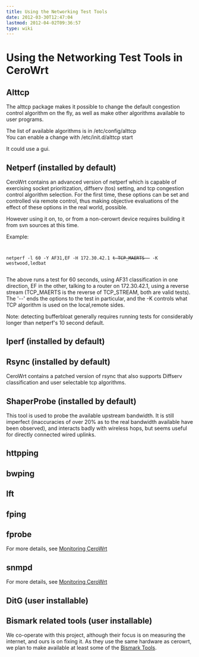 ```yaml
---
title: Using the Networking Test Tools
date: 2012-03-30T12:47:04
lastmod: 2012-04-02T09:36:57
type: wiki
---
```

Using the Networking Test Tools in CeroWrt
==========================================

Alttcp
------

The alttcp package makes it possible to change the default congestion
control algorithm on the fly, as well as make other algorithms available
to user programs.

The list of available algorithms is in /etc/config/alttcp\
You can enable a change with /etc/init.d/alttcp start

It could use a gui.

Netperf (installed by default)
------------------------------

<link>CeroWrt</link> contains an advanced version of netperf which is
capable of exercising socket prioritization, diffserv (tos) setting, and
tcp congestion control algorithm selection. For the first time, these
options can be set and controlled via remote control, thus making
objective evaluations of the effect of these options in the real world,
possible.

However using it on, to, or from a non-cerowrt device requires building
it from svn sources at this time.

Example:

<code>\
netperf -l 60 -Y AF31,EF -H 172.30.42.1 ~~t TCP\_MAERTS -~~ -K
westwood,ledbat\
</code>

The above runs a test for 60 seconds, using AF31 classification in one
direction, EF in the other, talking to a router on 172.30.42.1, using a
reverse stream (TCP\_MAERTS is the reverse of TCP\_STREAM, both are
valid tests). The '--' ends the options to the test in particular, and
the -K controls what TCP algorithm is used on the local,remote sides.

Note: detecting bufferbloat generally requires running tests for
considerably longer than netperf's 10 second default.

Iperf (installed by default)
----------------------------

Rsync (installed by default)
----------------------------

CeroWrt contains a patched version of rsync that also supports Diffserv
classification and user selectable tcp algorithms.

ShaperProbe (installed by default)
----------------------------------

This tool is used to probe the available upstream bandwidth. It is still
imperfect (inaccuracies of over 20% as to the real bandwidth available
have been observed), and interacts badly with wireless hops, but seems
useful for directly connected wired uplinks.

httpping
--------

bwping
------

lft
---

fping
-----

fprobe
------

For more details, see [Monitoring CeroWrt](Monitoring_CeroWrt.md)

snmpd
-----

For more details, see [Monitoring CeroWrt](Monitoring_CeroWrt.md)

DitG (user installable)
-----------------------

Bismark related tools (user installable)
----------------------------------------

We co-operate with this project, although their focus is on measuring
the internet, and ours is on fixing it. As they use the same hardware as
cerowrt, we plan to make available at least some of the [Bismark Tools](Bismark_Tools.md).
